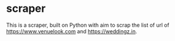 # scraper
This is a scraper, built on Python with aim to scrap the list of url of https://www.venuelook.com and https://weddingz.in. 
